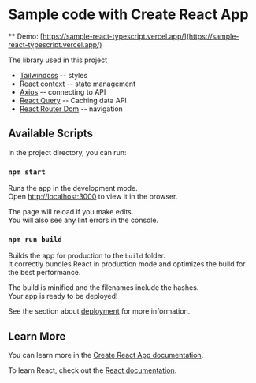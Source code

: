 # Sample code with Create React App
** Demo: [https://sample-react-typescript.vercel.app/](https://sample-react-typescript.vercel.app/)

The library used in this project
- [Tailwindcss](https://tailwindcss.com/)       -- styles
- [React context](https://reactjs.org/docs/context.html)     -- state management
- [Axios](https://axios-http.com/docs/intro)             -- connecting to API
- [React Query](https://tanstack.com/query/v3/)       -- Caching data API
- [React Router Dom](https://reactrouter.com/en/main)  -- navigation



## Available Scripts

In the project directory, you can run:

### `npm start`

Runs the app in the development mode.\
Open [http://localhost:3000](http://localhost:3000) to view it in the browser.

The page will reload if you make edits.\
You will also see any lint errors in the console.

### `npm run build`

Builds the app for production to the `build` folder.\
It correctly bundles React in production mode and optimizes the build for the best performance.

The build is minified and the filenames include the hashes.\
Your app is ready to be deployed!

See the section about [deployment](https://facebook.github.io/create-react-app/docs/deployment) for more information.

## Learn More

You can learn more in the [Create React App documentation](https://facebook.github.io/create-react-app/docs/getting-started).

To learn React, check out the [React documentation](https://reactjs.org/).
